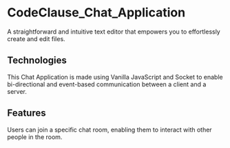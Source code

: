 
# CodeClause_Chat_Application
A straightforward and intuitive text editor that empowers you to effortlessly create and edit files.


## Technologies
This Chat Application is made using Vanilla JavaScript and Socket to enable bi-directional and event-based communication between a client and a server.


## Features
Users can join a specific chat room, enabling them to interact with other people in the room.

